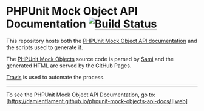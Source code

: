 PHPUnit Mock Object API Documentation [![Build Status][build-status-image]][build-status]
===

This repository hosts both the [PHPUnit Mock Object API documentation][web]
and the scripts used to generate it.

The [PHPUnit Mock Objects][phpunit-mock-objects] source code is parsed by
[Sami][sami] and the generated HTML are served by the GitHub Pages.

[Travis][travis] is used to automate the process.

---

To see the PHPUnit Mock Object API Documentation, go to:
[https://damienflament.github.io/phpunit-mock-objects-api-docs/][web]


[web]: https://damienflament.github.io/phpunit-mock-objects-api-docs/
[phpunit-mock-objects]: https://github.com/sebastianbergmann/phpunit-mock-objects
[sami]: https://github.com/FriendsOfPHP/Sami
[travis]: https://travis-ci.org

[build-status]: https://travis-ci.org/damienflament/phpunit-mock-objects-api-docs
[build-status-image]: https://travis-ci.org/damienflament/phpunit-mock-objects-api-docs.svg?branch=master
